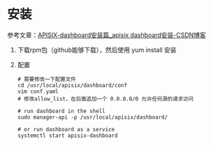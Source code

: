 # 安装

参考文章：[APISIX-dashboard安装篇_apisix dashboard安装-CSDN博客](https://blog.csdn.net/weixin_43117893/article/details/123018836)

1. 下载rpm包（github能够下载），然后使用 yum install 安装

2. 配置

   ```shell
   # 需要修改一下配置文件
   cd /usr/local/apisix/dashboard/conf
   vim conf.yaml
   # 修改allow_list，在后面追加一个 0.0.0.0/0 允许任何源的请求访问
   
   # run dashboard in the shell
   sudo manager-api -p /usr/local/apisix/dashboard/
   
   # or run dashboard as a service
   systemctl start apisix-dashboard
   ```

   
